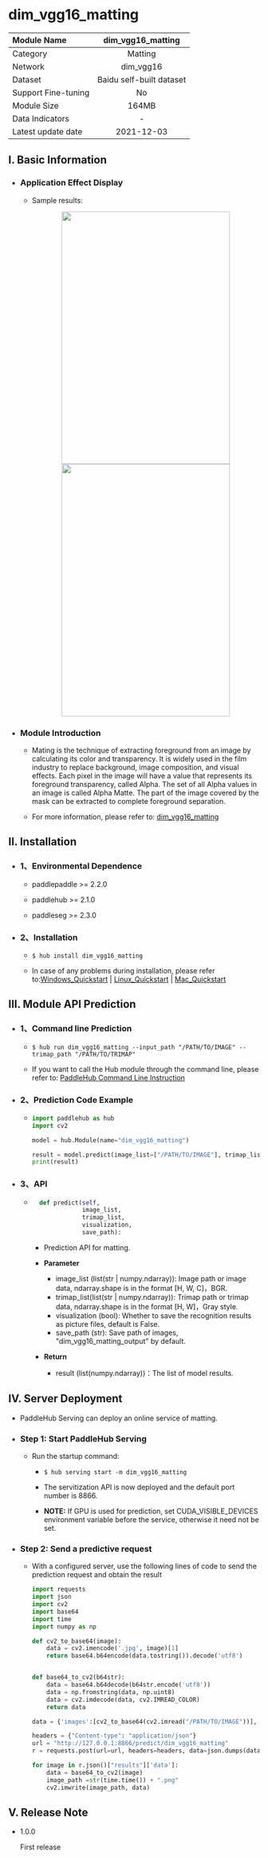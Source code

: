 # dim_vgg16_matting

|Module Name|dim_vgg16_matting|
| :--- | :---: |
|Category|Matting|
|Network|dim_vgg16|
|Dataset|Baidu self-built dataset|
|Support Fine-tuning|No|
|Module Size|164MB|
|Data Indicators|-|
|Latest update date|2021-12-03|


## I. Basic Information

- ### Application Effect Display

  - Sample results:
    <p align="center">
    <img src="https://user-images.githubusercontent.com/35907364/144574288-28671577-8d5d-4b20-adb9-fe737015c841.jpg" width = "337" height = "505" hspace='10'/>
    <img src="https://user-images.githubusercontent.com/35907364/144779164-47146d3a-58c9-4a38-b968-3530aa9a0137.png" width = "337" height = "505" hspace='10'/>
    </p>

- ### Module Introduction

  - Mating is the technique of extracting foreground from an image by calculating its color and transparency. It is widely used in the film industry to replace background, image composition, and visual effects. Each pixel in the image will have a value that represents its foreground transparency, called Alpha. The set of all Alpha values in an image is called Alpha Matte. The part of the image covered by the mask can be extracted to complete foreground separation.



  - For more information, please refer to: [dim_vgg16_matting](https://github.com/PaddlePaddle/PaddleSeg/tree/release/2.3/contrib/Matting)


## II. Installation

- ### 1、Environmental Dependence

    - paddlepaddle >= 2.2.0

    - paddlehub >= 2.1.0

    - paddleseg >= 2.3.0


- ### 2、Installation

    - ```shell
      $ hub install dim_vgg16_matting
      ```

    - In case of any problems during installation, please refer to:[Windows_Quickstart](../../../../docs/docs_en/get_start/windows_quickstart.md)
    | [Linux_Quickstart](../../../../docs/docs_en/get_start/linux_quickstart.md) | [Mac_Quickstart](../../../../docs/docs_en/get_start/mac_quickstart.md)  


## III. Module API Prediction

- ### 1、Command line Prediction

  - ```shell
    $ hub run dim_vgg16_matting --input_path "/PATH/TO/IMAGE" --trimap_path "/PATH/TO/TRIMAP"
    ```

  - If you want to call the Hub module through the command line, please refer to: [PaddleHub Command Line Instruction](../../../../docs/docs_en/tutorial/cmd_usage.rst)


- ### 2、Prediction Code Example

    - ```python
      import paddlehub as hub
      import cv2

      model = hub.Module(name="dim_vgg16_matting")

      result = model.predict(image_list=["/PATH/TO/IMAGE"], trimap_list=["/PATH/TO/IMAGE"])
      print(result)
      ```
- ### 3、API

    - ```python
        def predict(self,
                    image_list,
                    trimap_list,
                    visualization,
                    save_path):
      ```

        - Prediction API for matting.

        - **Parameter**

            - image_list (list(str | numpy.ndarray)): Image path or image data, ndarray.shape is in the format \[H, W, C\]，BGR.
            - trimap_list(list(str | numpy.ndarray)): Trimap path or trimap data, ndarray.shape is in the format \[H, W]，Gray style.
            - visualization (bool): Whether to save the recognition results as picture files, default is False.
            - save_path (str): Save path of images, "dim_vgg16_matting_output" by default.

        - **Return**

            - result (list(numpy.ndarray))：The list of model results.


## IV. Server Deployment

- PaddleHub Serving can deploy an online service of matting.

- ### Step 1: Start PaddleHub Serving

  - Run the startup command:

    - ```shell
      $ hub serving start -m dim_vgg16_matting
      ```

    - The servitization API is now deployed and the default port number is 8866.

    - **NOTE:**  If GPU is used for prediction, set CUDA_VISIBLE_DEVICES environment variable before the service, otherwise it need not be set.

- ### Step 2: Send a predictive request

  - With a configured server, use the following lines of code to send the prediction request and obtain the result


    ```python
    import requests
    import json
    import cv2
    import base64
    import time
    import numpy as np

    def cv2_to_base64(image):
        data = cv2.imencode('.jpg', image)[1]
        return base64.b64encode(data.tostring()).decode('utf8')


    def base64_to_cv2(b64str):
        data = base64.b64decode(b64str.encode('utf8'))
        data = np.fromstring(data, np.uint8)
        data = cv2.imdecode(data, cv2.IMREAD_COLOR)
        return data

    data = {'images':[cv2_to_base64(cv2.imread("/PATH/TO/IMAGE"))], 'trimaps':[cv2_to_base64(cv2.imread("/PATH/TO/TRIMAP"))]}

    headers = {"Content-type": "application/json"}
    url = "http://127.0.0.1:8866/predict/dim_vgg16_matting"
    r = requests.post(url=url, headers=headers, data=json.dumps(data))

    for image in r.json()["results"]['data']:
        data = base64_to_cv2(image)
        image_path =str(time.time()) + ".png"
        cv2.imwrite(image_path, data)
      ```

## V. Release Note

- 1.0.0

  First release
